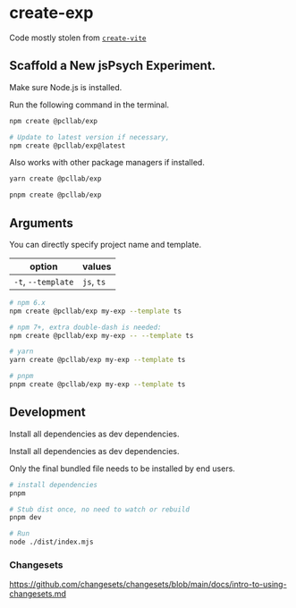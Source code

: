 # create-exp

Code mostly stolen from [`create-vite`](https://github.com/vitejs/vite/tree/main/packages/create-vite)

## Scaffold a New jsPsych Experiment.

Make sure Node.js is installed.

Run the following command in the terminal.

```sh
npm create @pcllab/exp

# Update to latest version if necessary,
npm create @pcllab/exp@latest
```

Also works with other package managers if installed.

```sh
yarn create @pcllab/exp

pnpm create @pcllab/exp
```

## Arguments

You can directly specify project name and template.

| option             | values     |
| ------------------ | ---------- |
| `-t`, `--template` | `js`, `ts` |

```sh
# npm 6.x
npm create @pcllab/exp my-exp --template ts

# npm 7+, extra double-dash is needed:
npm create @pcllab/exp my-exp -- --template ts

# yarn
yarn create @pcllab/exp my-exp --template ts

# pnpm
pnpm create @pcllab/exp my-exp --template ts
```

## Development

Install all dependencies as dev dependencies.

Install all dependencies as dev dependencies.

Only the final bundled file needs to be installed by end users.

```sh
# install dependencies
pnpm

# Stub dist once, no need to watch or rebuild
pnpm dev

# Run
node ./dist/index.mjs
```

### Changesets

https://github.com/changesets/changesets/blob/main/docs/intro-to-using-changesets.md

